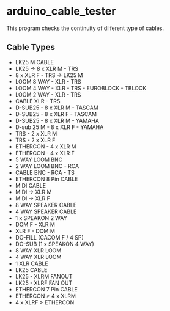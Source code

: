 # arduino_cable_tester

This program checks the continuity of diiferent type of cables.

## Cable Types
- LK25 M CABLE
- LK25 -> 8 x XLR M - TRS
- 8 x XLR F - TRS -> LK25 M
- LOOM 8 WAY - XLR - TRS
- LOOM 4 WAY - XLR - TRS - EUROBLOCK - TBLOCK
- LOOM 2 WAY - XLR - TRS
- CABLE XLR - TRS
- D-SUB25 - 8 x XLR M - TASCAM
- D-SUB25 - 8 x XLR F - TASCAM
- D-SUB25 - 8 x XLR M - YAMAHA
- D-sub 25 M - 8 x XLR F - YAMAHA
- TRS - 2 x XLR M
- TRS - 2 x XLR F
- ETHERCON - 4 x XLR M
- ETHERCON - 4 x XLR F
- 5 WAY LOOM BNC
- 2 WAY LOOM BNC - RCA
- CABLE BNC - RCA - TS
- ETHERCON 8 Pin CABLE
- MIDI CABLE
- MIDI -> XLR M
- MIDI -> XLR F
- 8 WAY SPEAKER CABLE
- 4 WAY SPEAKER CABLE
- 1 x SPEAKON 2 WAY
- DOM F - XLR M
- XLR F - DOM M
- DO-FILL (CACOM F / 4 SP)
- DO-SUB (1 x SPEAKON 4 WAY)
- 8 WAY XLR LOOM
- 4 WAY XLR LOOM
- 1 XLR CABLE
- LK25 CABLE
- LK25 - XLRM FANOUT
- LK25 - XLRF FAN OUT
- ETHERCON 7 Pin CABLE
- ETHERCON > 4 x XLRM
- 4 x XLRF > ETHERCON
